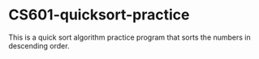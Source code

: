 # CS601-quicksort-practice

This is a quick sort algorithm practice program that sorts the numbers in descending order.
